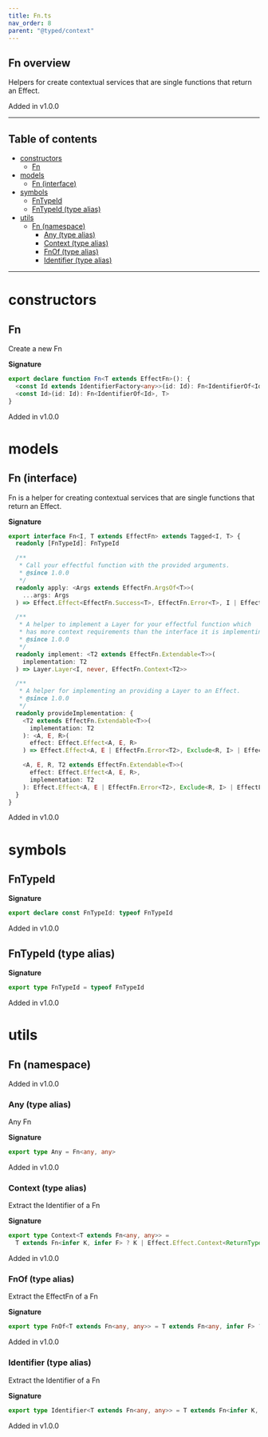 ```yaml
---
title: Fn.ts
nav_order: 8
parent: "@typed/context"
---
```


## Fn overview

Helpers for create contextual services that are single functions that return
an Effect.

Added in v1.0.0

---

<h2 class="text-delta">Table of contents</h2>

- [constructors](#constructors)
  - [Fn](#fn)
- [models](#models)
  - [Fn (interface)](#fn-interface)
- [symbols](#symbols)
  - [FnTypeId](#fntypeid)
  - [FnTypeId (type alias)](#fntypeid-type-alias)
- [utils](#utils)
  - [Fn (namespace)](#fn-namespace)
    - [Any (type alias)](#any-type-alias)
    - [Context (type alias)](#context-type-alias)
    - [FnOf (type alias)](#fnof-type-alias)
    - [Identifier (type alias)](#identifier-type-alias)

---

# constructors

## Fn

Create a new Fn

**Signature**

```ts
export declare function Fn<T extends EffectFn>(): {
  <const Id extends IdentifierFactory<any>>(id: Id): Fn<IdentifierOf<Id>, T>
  <const Id>(id: Id): Fn<IdentifierOf<Id>, T>
}
```

Added in v1.0.0

# models

## Fn (interface)

Fn is a helper for creating contextual services that are single functions that return
an Effect.

**Signature**

```ts
export interface Fn<I, T extends EffectFn> extends Tagged<I, T> {
  readonly [FnTypeId]: FnTypeId

  /**
   * Call your effectful function with the provided arguments.
   * @since 1.0.0
   */
  readonly apply: <Args extends EffectFn.ArgsOf<T>>(
    ...args: Args
  ) => Effect.Effect<EffectFn.Success<T>, EffectFn.Error<T>, I | EffectFn.Context<T>>

  /**
   * A helper to implement a Layer for your effectful function which
   * has more context requirements than the interface it is implementing.
   * @since 1.0.0
   */
  readonly implement: <T2 extends EffectFn.Extendable<T>>(
    implementation: T2
  ) => Layer.Layer<I, never, EffectFn.Context<T2>>

  /**
   * A helper for implementing an providing a Layer to an Effect.
   * @since 1.0.0
   */
  readonly provideImplementation: {
    <T2 extends EffectFn.Extendable<T>>(
      implementation: T2
    ): <A, E, R>(
      effect: Effect.Effect<A, E, R>
    ) => Effect.Effect<A, E | EffectFn.Error<T2>, Exclude<R, I> | EffectFn.Context<T2>>

    <A, E, R, T2 extends EffectFn.Extendable<T>>(
      effect: Effect.Effect<A, E, R>,
      implementation: T2
    ): Effect.Effect<A, E | EffectFn.Error<T2>, Exclude<R, I> | EffectFn.Context<T2>>
  }
}
```

Added in v1.0.0

# symbols

## FnTypeId

**Signature**

```ts
export declare const FnTypeId: typeof FnTypeId
```

Added in v1.0.0

## FnTypeId (type alias)

**Signature**

```ts
export type FnTypeId = typeof FnTypeId
```

Added in v1.0.0

# utils

## Fn (namespace)

Added in v1.0.0

### Any (type alias)

Any Fn

**Signature**

```ts
export type Any = Fn<any, any>
```

Added in v1.0.0

### Context (type alias)

Extract the Identifier of a Fn

**Signature**

```ts
export type Context<T extends Fn<any, any>> =
  T extends Fn<infer K, infer F> ? K | Effect.Effect.Context<ReturnType<F>> : never
```

Added in v1.0.0

### FnOf (type alias)

Extract the EffectFn of a Fn

**Signature**

```ts
export type FnOf<T extends Fn<any, any>> = T extends Fn<any, infer F> ? F : never
```

Added in v1.0.0

### Identifier (type alias)

Extract the Identifier of a Fn

**Signature**

```ts
export type Identifier<T extends Fn<any, any>> = T extends Fn<infer K, any> ? K : never
```

Added in v1.0.0
